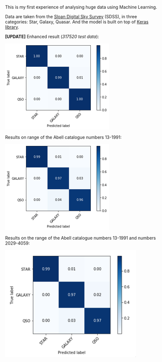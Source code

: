 This is my first experience of analysing huge data using Machine Learning.

Data are taken from the [Sloan Digital Sky Survey](https://www.sdss.org/) (SDSS), in three categories: Star, Galaxy, Quasar. And the model is built on top of [Keras library](https://keras.io/).

**[UPDATE]** Enhanced result (*317520 test data*):

![](https://github.com/MohsenQazi/object-classification/blob/master/Enhanced_Abell.png)

Results on range of the Abell catalogue numbers 13-1991:

![](https://github.com/MohsenQazi/object-classification/blob/master/Abell_1.png)

Results on the range of the Abell catalogue numbers 13-1991 and numbers 2029-4059:

![](https://github.com/MohsenQazi/object-classification/blob/master/Abell.png)
